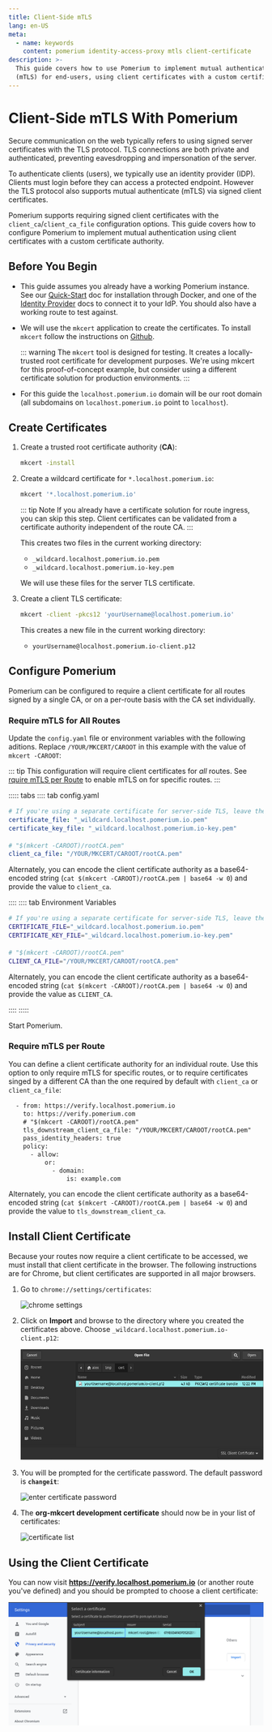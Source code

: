 ```yaml
---
title: Client-Side mTLS
lang: en-US
meta:
  - name: keywords
    content: pomerium identity-access-proxy mtls client-certificate
description: >-
  This guide covers how to use Pomerium to implement mutual authentication
  (mTLS) for end-users, using client certificates with a custom certificate authority.
---
```


# Client-Side mTLS With Pomerium

Secure communication on the web typically refers to using signed server certificates with the TLS protocol. TLS connections are both private and authenticated, preventing eavesdropping and impersonation of the server.

To authenticate clients (users), we typically use an identity provider (IDP). Clients must login before they can access a protected endpoint. However the TLS protocol also supports mutual authenticate (mTLS) via signed client certificates.

Pomerium supports requiring signed client certificates with the `client_ca`/`client_ca_file` configuration options. This guide covers how to configure Pomerium to implement mutual authentication using client certificates with a custom certificate authority.

## Before You Begin

- This guide assumes you already have a working Pomerium instance. See our [Quick-Start] doc for installation through Docker, and one of the [Identity Provider] docs to connect it to your IdP. You should also have a working route to test against.

- We will use the `mkcert` application to create the certificates. To install `mkcert` follow the instructions on [Github](https://github.com/FiloSottile/mkcert#installation).

    ::: warning
    The `mkcert` tool is designed for testing. It creates a locally-trusted root certificate for development purposes. We're using mkcert for this proof-of-concept example, but consider using a different certificate solution for production environments.
    :::

- For this guide the `localhost.pomerium.io` domain will be our root domain (all subdomains on `localhost.pomerium.io` point to `localhost`).

## Create Certificates

1. Create a trusted root certificate authority (**CA**):

    ```bash
    mkcert -install
    ```

1. Create a wildcard certificate for `*.localhost.pomerium.io`:

    ```bash
    mkcert '*.localhost.pomerium.io'
    ```

    ::: tip Note
    If you already have a certificate solution for route ingress, you can skip this step. Client certificates can be validated from a certificate authority independent of the route CA.
    :::

    This creates two files in the current working directory:

    - `_wildcard.localhost.pomerium.io.pem`
    - `_wildcard.localhost.pomerium.io-key.pem`

    We will use these files for the server TLS certificate.

1. Create a client TLS certificate:

    ```bash
    mkcert -client -pkcs12 'yourUsername@localhost.pomerium.io'
    ```

    This creates a new file in the current working directory:

    - `yourUsername@localhost.pomerium.io-client.p12`

## Configure Pomerium

Pomerium can be configured to require a client certificate for all routes signed by a single CA, or on a per-route basis with the CA set individually.

### Require mTLS for All Routes

Update the `config.yaml` file or environment variables with the following aditions. Replace `/YOUR/MKCERT/CAROOT` in this example with the value of `mkcert -CAROOT`:

::: tip
This configuration will require client certificates for _all_ routes. See [rquire mTLS per Route](#require-mtls-per-route) to enable mTLS on for specific routes.
:::

::::: tabs
:::: tab config.yaml

```yaml
# If you're using a separate certificate for server-side TLS, leave these keys unchanged.
certificate_file: "_wildcard.localhost.pomerium.io.pem"
certificate_key_file: "_wildcard.localhost.pomerium.io-key.pem"

# "$(mkcert -CAROOT)/rootCA.pem"
client_ca_file: "/YOUR/MKCERT/CAROOT/rootCA.pem"
```

Alternately, you can encode the client certificate authority as a base64-encoded string (`cat $(mkcert -CAROOT)/rootCA.pem | base64 -w 0`) and provide the value to `client_ca`.

::::
:::: tab Environment Variables
```bash
# If you're using a separate certificate for server-side TLS, leave these variables unchanged.
CERTIFICATE_FILE="_wildcard.localhost.pomerium.io.pem"
CERTIFICATE_KEY_FILE="_wildcard.localhost.pomerium.io-key.pem"

# "$(mkcert -CAROOT)/rootCA.pem"
CLIENT_CA_FILE="/YOUR/MKCERT/CAROOT/rootCA.pem"
```

Alternately, you can encode the client certificate authority as a base64-encoded string (`cat $(mkcert -CAROOT)/rootCA.pem | base64 -w 0`) and provide the value as `CLIENT_CA`.

::::
:::::

Start Pomerium.

### Require mTLS per Route

You can define a client certificate authority for an individual route. Use this option to only require mTLS for specific routes, or to require certificates singed by a different CA than the one required by default with `client_ca` or `client_ca_file`:

```yaml{3-4}
  - from: https://verify.localhost.pomerium.io
    to: https://verify.pomerium.com
    # "$(mkcert -CAROOT)/rootCA.pem"
    tls_downstream_client_ca_file: "/YOUR/MKCERT/CAROOT/rootCA.pem"
    pass_identity_headers: true
    policy:
      - allow:
          or:
            - domain:
                is: example.com
```

Alternately, you can encode the client certificate authority as a base64-encoded string (`cat $(mkcert -CAROOT)/rootCA.pem | base64 -w 0`) and provide the value to `tls_downstream_client_ca`.

## Install Client Certificate

Because your routes now require a client certificate to be accessed, we must install that client certificate in the browser. The following instructions are for Chrome, but client certificates are supported in all major browsers.

1. Go to `chrome://settings/certificates`:

    ![chrome settings](./img/mtls/01-chrome-settings-certificates.png)

1. Click on **Import** and browse to the directory where you created the certificates above. Choose `_wildcard.localhost.pomerium.io-client.p12`:

    ![import client certificate](./img/mtls/02-import-client-certificate.png)

1. You will be prompted for the certificate password. The default password is **`changeit`**:

    ![enter certificate password](./img/mtls/03-enter-certificate-password.png)

1. The **org-mkcert development certificate** should now be in your list of certificates:

    ![certificate list](./img/mtls/04-certificate-list.png)

## Using the Client Certificate

You can now visit **<https://verify.localhost.pomerium.io>** (or another route you've defined) and you should be prompted to choose a client certificate:

![choose client certificate](./img/mtls/05-select-client-certificate.png)

[Quick-Start]: /docs/install/readme.md
[Identity Provider]: /docs/identity-providers/readme.md
